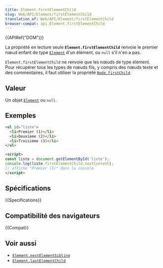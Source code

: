 ```yaml
---
title: Element.firstElementChild
slug: Web/API/Element/firstElementChild
translation_of: Web/API/Element/firstElementChild
browser-compat: api.Element.firstElementChild
---
```

{{APIRef("DOM")}}

La propriété en lecture seule **`Element.firstElementChild`** renvoie le premier nœud enfant de type [`Element`](/fr/docs/Web/API/Element) d'un élément, ou `null` s'il n'en a pas.

`Element.firstElementChild` ne renvoie que les nœuds de type élément. Pour récupérer tous les types de nœuds fils, y compris des nœuds texte et des commentaires, il faut utiliser la propriété [`Node.firstChild`](/fr/docs/Web/API/Node/firstChild).

## Valeur

Un objet [`Element`](/fr/docs/Web/API/Element) ou `null`.

## Exemples

```html
<ul id="liste">
  <li>Premier (1)</li>
  <li>Deuxième (2)</li>
  <li>Troisième (3)</li>
</ul>

<script>
const liste = document.getElementById('liste');
console.log(liste.firstElementChild.textContent);
// affiche "Premier (1)" dans la console
</script>
```

## Spécifications

{{Specifications}}

## Compatibilité des navigateurs

{{Compat}}

## Voir aussi

- [`Element.nextElementSibling`](/fr/docs/Web/API/Element/nextElementSibling)
- [`Element.lastElementChild`](/fr/docs/Web/API/Element/lastElementChild)
